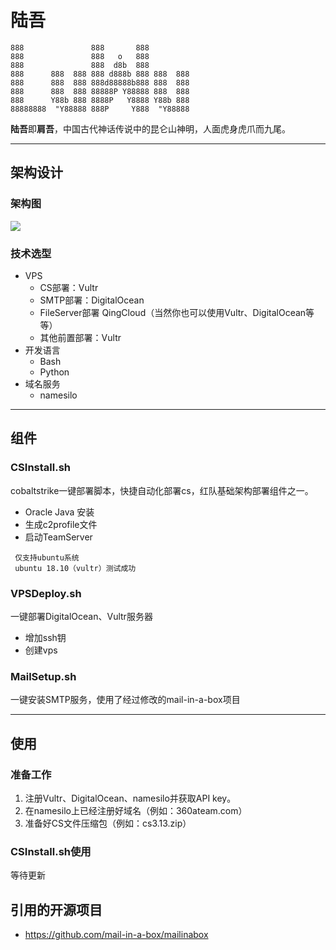 # 陆吾        
```
888               888       888          
888               888   o   888          
888               888  d8b  888          
888      888  888 888 d888b 888 888  888 
888      888  888 888d88888b888 888  888 
888      888  888 88888P Y88888 888  888 
888      Y88b 888 8888P   Y8888 Y88b 888 
88888888  "Y88888 888P     Y888  "Y88888 
```
**陆吾**即**肩吾**，中国古代神话传说中的昆仑山神明，人面虎身虎爪而九尾。

----
## 架构设计
### 架构图
![](https://ws3.sinaimg.cn/large/006tKfTcly1g0yukcashpj317e0sewjv.jpg)
### 技术选型
 * VPS
    - CS部署：Vultr
    - SMTP部署：DigitalOcean
    - FileServer部署 QingCloud（当然你也可以使用Vultr、DigitalOcean等等）
    - 其他前置部署：Vultr
 * 开发语言
    - Bash
    - Python
 * 域名服务
    - namesilo
----

## 组件
### CSInstall.sh 
cobaltstrike一键部署脚本，快捷自动化部署cs，红队基础架构部署组件之一。
 * Oracle Java 安装
 * 生成c2profile文件
 * 启动TeamServer
```
 仅支持ubuntu系统
 ubuntu 18.10（vultr）测试成功
```
### VPSDeploy.sh
一键部署DigitalOcean、Vultr服务器
 * 增加ssh钥
 * 创建vps
 
### MailSetup.sh
一键安装SMTP服务，使用了经过修改的mail-in-a-box项目
 
----

## 使用
### 准备工作
 1. 注册Vultr、DigitalOcean、namesilo并获取API key。
 2. 在namesilo上已经注册好域名（例如：360ateam.com）
 3. 准备好CS文件压缩包（例如：cs3.13.zip）
### CSInstall.sh使用
等待更新
## 引用的开源项目
 * https://github.com/mail-in-a-box/mailinabox
